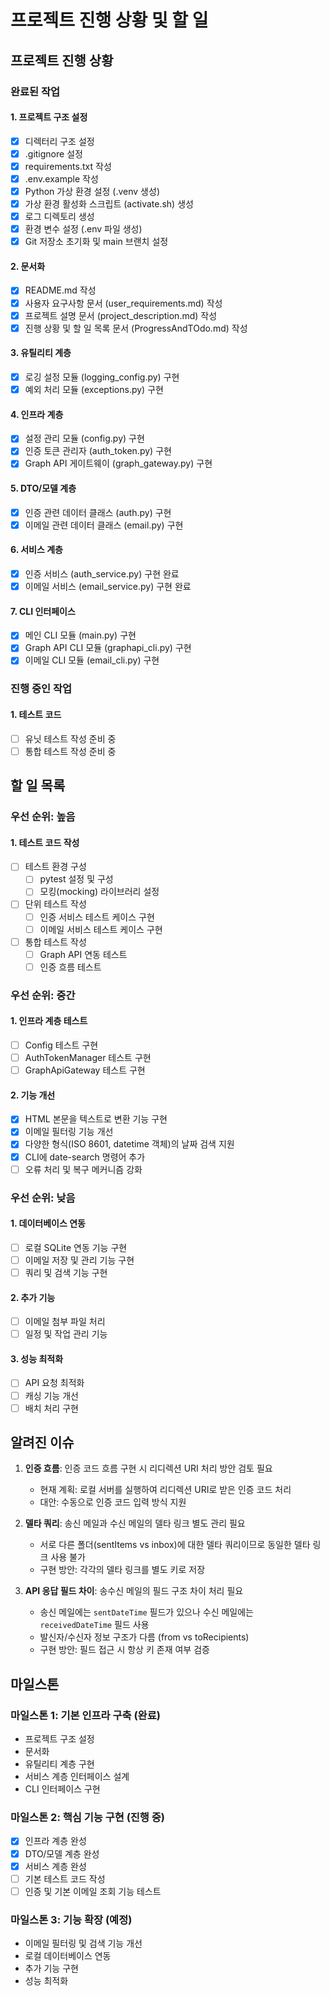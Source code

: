 # 프로젝트 진행 상황 및 할 일

## 프로젝트 진행 상황

### 완료된 작업

#### 1. 프로젝트 구조 설정
- [x] 디렉터리 구조 설정
- [x] .gitignore 설정
- [x] requirements.txt 작성
- [x] .env.example 작성
- [x] Python 가상 환경 설정 (.venv 생성)
- [x] 가상 환경 활성화 스크립트 (activate.sh) 생성
- [x] 로그 디렉토리 생성
- [x] 환경 변수 설정 (.env 파일 생성)
- [x] Git 저장소 초기화 및 main 브랜치 설정

#### 2. 문서화
- [x] README.md 작성
- [x] 사용자 요구사항 문서 (user_requirements.md) 작성
- [x] 프로젝트 설명 문서 (project_description.md) 작성
- [x] 진행 상황 및 할 일 목록 문서 (ProgressAndTOdo.md) 작성

#### 3. 유틸리티 계층
- [x] 로깅 설정 모듈 (logging_config.py) 구현
- [x] 예외 처리 모듈 (exceptions.py) 구현

#### 4. 인프라 계층
- [x] 설정 관리 모듈 (config.py) 구현
- [x] 인증 토큰 관리자 (auth_token.py) 구현
- [x] Graph API 게이트웨이 (graph_gateway.py) 구현

#### 5. DTO/모델 계층
- [x] 인증 관련 데이터 클래스 (auth.py) 구현
- [x] 이메일 관련 데이터 클래스 (email.py) 구현

#### 6. 서비스 계층
- [x] 인증 서비스 (auth_service.py) 구현 완료
- [x] 이메일 서비스 (email_service.py) 구현 완료

#### 7. CLI 인터페이스
- [x] 메인 CLI 모듈 (main.py) 구현
- [x] Graph API CLI 모듈 (graphapi_cli.py) 구현
- [x] 이메일 CLI 모듈 (email_cli.py) 구현

### 진행 중인 작업

#### 1. 테스트 코드
- [ ] 유닛 테스트 작성 준비 중
- [ ] 통합 테스트 작성 준비 중

## 할 일 목록

### 우선 순위: 높음

#### 1. 테스트 코드 작성
- [ ] 테스트 환경 구성
  - [ ] pytest 설정 및 구성
  - [ ] 모킹(mocking) 라이브러리 설정
- [ ] 단위 테스트 작성
  - [ ] 인증 서비스 테스트 케이스 구현
  - [ ] 이메일 서비스 테스트 케이스 구현
- [ ] 통합 테스트 작성
  - [ ] Graph API 연동 테스트
  - [ ] 인증 흐름 테스트

### 우선 순위: 중간

#### 1. 인프라 계층 테스트
- [ ] Config 테스트 구현
- [ ] AuthTokenManager 테스트 구현
- [ ] GraphApiGateway 테스트 구현

#### 2. 기능 개선
- [x] HTML 본문을 텍스트로 변환 기능 구현
- [x] 이메일 필터링 기능 개선
- [x] 다양한 형식(ISO 8601, datetime 객체)의 날짜 검색 지원
- [x] CLI에 date-search 명령어 추가
- [ ] 오류 처리 및 복구 메커니즘 강화

### 우선 순위: 낮음

#### 1. 데이터베이스 연동
- [ ] 로컬 SQLite 연동 기능 구현
- [ ] 이메일 저장 및 관리 기능 구현
- [ ] 쿼리 및 검색 기능 구현

#### 2. 추가 기능
- [ ] 이메일 첨부 파일 처리
- [ ] 일정 및 작업 관리 기능

#### 3. 성능 최적화
- [ ] API 요청 최적화
- [ ] 캐싱 기능 개선
- [ ] 배치 처리 구현

## 알려진 이슈

1. **인증 흐름**: 인증 코드 흐름 구현 시 리디렉션 URI 처리 방안 검토 필요
   - 현재 계획: 로컬 서버를 실행하여 리디렉션 URI로 받은 인증 코드 처리
   - 대안: 수동으로 인증 코드 입력 방식 지원

2. **델타 쿼리**: 송신 메일과 수신 메일의 델타 링크 별도 관리 필요
   - 서로 다른 폴더(sentItems vs inbox)에 대한 델타 쿼리이므로 동일한 델타 링크 사용 불가
   - 구현 방안: 각각의 델타 링크를 별도 키로 저장

3. **API 응답 필드 차이**: 송수신 메일의 필드 구조 차이 처리 필요
   - 송신 메일에는 `sentDateTime` 필드가 있으나 수신 메일에는 `receivedDateTime` 필드 사용
   - 발신자/수신자 정보 구조가 다름 (from vs toRecipients)
   - 구현 방안: 필드 접근 시 항상 키 존재 여부 검증

## 마일스톤

### 마일스톤 1: 기본 인프라 구축 (완료)
- 프로젝트 구조 설정
- 문서화
- 유틸리티 계층 구현
- 서비스 계층 인터페이스 설계
- CLI 인터페이스 구현

### 마일스톤 2: 핵심 기능 구현 (진행 중)
- [x] 인프라 계층 완성
- [x] DTO/모델 계층 완성
- [x] 서비스 계층 완성
- [ ] 기본 테스트 코드 작성
- [ ] 인증 및 기본 이메일 조회 기능 테스트

### 마일스톤 3: 기능 확장 (예정)
- 이메일 필터링 및 검색 기능 개선
- 로컬 데이터베이스 연동
- 추가 기능 구현
- 성능 최적화
